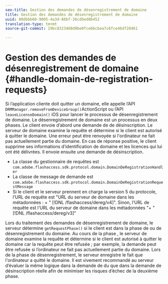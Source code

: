 ```yaml
---
seo-title: Gestion des demandes de désenregistrement de domaine
title: Gestion des demandes de désenregistrement de domaine
uuid: 80dbbb60-9005-4a3d-86bf-26cdbed86452
translation-type: tm+mt
source-git-commit: 29bc8323460d9be0fce66cbea7c6fce46df20d61

---
```



# Gestion des demandes de désenregistrement de domaine {#handle-domain-de-registration-requests}

Si l’application cliente doit quitter un domaine, elle appelle l’API `DRMManager.removeFromDeviceGroup()`ActionScript ou l’API `leaveLicenseDomain()` iOS pour lancer le processus de désenregistrement de domaine. Le désenregistrement de domaine est un processus en deux phases. Le client envoie d’abord une demande de  de désinscription. Le serveur de domaine examine la requête et détermine si le client est autorisé à quitter le domaine. Une erreur peut être renvoyée si l&#39;ordinateur ne fait pas actuellement partie du domaine. En cas de réponse positive, le client supprime ses informations d’identification de domaine et les licences qui lui ont été délivrées. Il envoie ensuite une demande de désinscription.

* La classe du gestionnaire de requêtes est `com.adobe.flashaccess.sdk.protocol.domain.DomainDeRegistrationHandler`
* La classe de message de demande est `com.adobe.flashaccess.sdk.protocol.domain.DomainDeRegistrationRequestMessage`
* Si le client et le serveur prennent en charge la version 5 du protocole, l’URL de requête est &quot;URL du serveur de domaine dans les métadonnées : + &quot; [!DNL /flashaccess/dereg/v4]&quot;. Sinon, l’URL de requête est l’URL du serveur de domaine dans les métadonnées &quot;+ &quot; [!DNL /flashaccess/dereg/v3]&quot;

Lors du traitement des demandes de désenregistrement de domaine, le serveur détermine `getRequestPhase()` si le client est dans la phase de  ou de désenregistrement du domaine. Au cours de la phase , le serveur de domaine examine la requête et détermine si le client est autorisé à quitter le domaine car la requête peut être refusée ; par exemple, la demande peut être refusée si l’ordinateur ne fait pas actuellement partie du domaine. Lors de la phase de désenregistrement, le serveur enregistre le fait que l&#39;ordinateur a quitté le domaine. Il est vivement recommandé au serveur d’évaluer la même logique dans la demande de  du que dans la demande de désinscription réelle afin de minimiser les risques d’échec de la deuxième phase.
